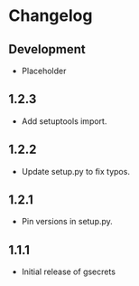 Changelog
=========

Development
-----------

* Placeholder

1.2.3
-----

* Add setuptools import.

1.2.2
-----

* Update setup.py to fix typos.

1.2.1
-----

* Pin versions in setup.py.

1.1.1
-----

* Initial release of gsecrets
